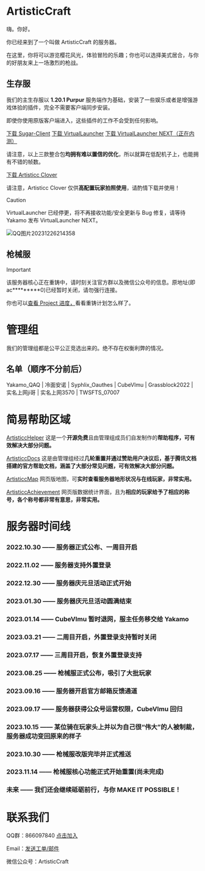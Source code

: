 # ArtisticCraft

嗨。你好。

你已经来到了一个叫做 ArtisticCraft 的服务器。

在这里，你将可以游览樱花风光，体验冒险的乐趣；你也可以选择美式居合，与你的好朋友来上一场激烈的枪战。

## 生存服

我们的主生存服以 **1.20.1 Purpur** 服务端作为基础，安装了一些娱乐或者是增强游戏体验的插件，完全不需要客户端同步安装。

即使你使用原版客户端进入，这些插件的工作不会受到任何影响。

[下载 Sugar-Client](https://sugar.yaka.fun) [下载 VirtualLauncher](https://vl.rth1.app) [下载 VirtualLauncher NEXT（正在内测）](#)

请注意，以上三款整合包**均拥有难以置信的优化**，所以就算在低配机子上，也能拥有不错的帧数。

[下载 Artisticc Clover](https://www.123pan.com/s/BMLdjv-rwP0H.html)

请注意，Artisticc Clover 仅供**高配置玩家拍照使用**，请酌情下载并使用！

> [!CAUTION]
> VirtualLauncher 已经停更，将不再接收功能/安全更新与 Bug 修复，请等待 Yakamo 发布 VirtualLauncher NEXT。

![QQ图片20231226214358](https://github.com/ArtisticCraft/.github/assets/119282947/4e7e98e2-9058-40aa-bb71-0f3498c4ebfd)

## 枪械服


> [!IMPORTANT]
> 该服务器核心正在重铸中，请时刻关注官方群以及微信公众号的信息。原地址(即 ac*********0)已经暂时关闭，请勿强行连接。
> 
> 你也可以[查看 Project 进度，](https://github.com/orgs/ArtisticCraft/projects/2/views/1)看看重铸计划怎么样了。


# 管理组

我们的管理组都是公平公正竞选出来的。绝不存在权衡利弊的情况。

## 名单（顺序不分前后）

Yakamo_QAQ | 冷面安诺 | Syphlix_Oauthes | CubeVlmu | Grassblock2022 | 实名上网ji哥 | 实名上网3570 | TWSFTS_07007

# 简易帮助区域

[ArtisticcHelper](https://github.com/ArtisticCraft/ArtisticcHelper) 这是一个**开源免费**且由管理组成员们自发制作的**帮助程序，可有效解决大部分问题。**

[ArtisticcDocs](https://docs.qq.com/doc/DSWt4d1ZObHNud0xR) 这是由管理组经过**几轮重置并通过赞助用户决议后，基于腾讯文档搭建的官方帮助文档，涵盖了大部分常见问题，可有效解决大部分问题。**

[ArtisticcMap](http://203.135.99.250:13232/) 网页版地图，可**实时查看服务器地形状况与在线玩家，非常实用。**

[ArtisticcAchievement](https://too.st/6gC) 网页版数据统计界面，且为**相应的玩家给予了相应的称号，各个称号都非常有意思，非常实用。**

# 服务器时间线

### 2022.10.30 —— 服务器正式公布、一周目开启

### 2022.11.02 —— 服务器支持外置登录

### 2022.12.30 —— 服务器庆元旦活动正式开始

### 2023.01.30 —— 服务器庆元旦活动圆满结束

### 2023.01.14 —— CubeVlmu 暂时退网，服主任务移交给 Yakamo

### 2023.03.21 —— 二周目开启，外置登录支持暂时关闭

### 2023.07.17 —— 三周目开启，恢复外置登录支持

### 2023.08.25 —— 枪械服正式公布，吸引了大批玩家

### 2023.09.16 —— 服务器开启官方邮箱反馈通道

### 2023.09.17 —— 服务器获得公众号运营权限，CubeVlmu 回归

### 2023.10.15 —— 某位骑在玩家头上并以为自己很“伟大”的人被制裁，服务器成功变回原来的样子

### 2023.10.30 —— 枪械服改版完毕并正式推送

### 2023.11.14 —— 枪械服核心功能正式开始重置(尚未完成)

### 未来 —— 我们还会继续砥砺前行，与你 MAKE IT POSSIBLE！

# 联系我们

QQ群：866097840 [点击加入](http://qm.qq.com/cgi-bin/qm/qr?_wv=1027&k=kE2tqGTDO-V0txYYYLRi0OBSm5XV0U7D&authKey=o%2FtrfoMLyWcNVc1OG7hymL5XSjiCihLKGs1NektVC9rMHncyxKQNrK4C1LPWdpOz&noverify=0&group_code=866097840)

Email：[发送工单/邮件](mailto:ArtisticCraftOffical@proton.me)

微信公众号：ArtisticCraft
